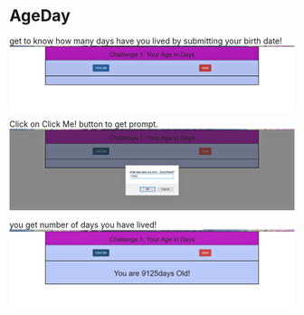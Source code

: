 # AgeDay

get to know how many days have you lived by submitting your birth date!
![alt text](output1.png)

Click on Click Me! button to get prompt.
![alt text](output2.png)

you get number of days you have lived!
![alt text](output3.png)
